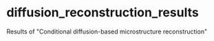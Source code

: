 # diffusion_reconstruction_results
Results of "Conditional diffusion-based microstructure reconstruction"
